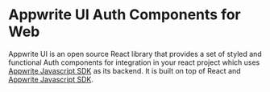 # Appwrite UI Auth Components for Web
Appwrite UI is an open source React library that provides a set of styled and functional Auth components for integration in your react project which uses [Appwrite Javascript SDK](https://github.com/appwrite/sdk-for-web) as its backend. It is built on top of React and [Appwrite Javascript SDK](https://github.com/appwrite/sdk-for-web).